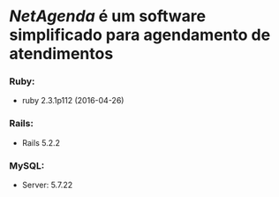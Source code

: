 # *NetAgenda* é um software simplificado para agendamento de atendimentos

### Ruby:
* ruby 2.3.1p112 (2016-04-26)

### Rails:
* Rails 5.2.2

### MySQL:
* Server: 5.7.22